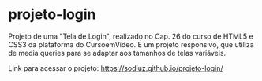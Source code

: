 # projeto-login
 Projeto de uma "Tela de Login", realizado no Cap. 26 do curso de HTML5 e CSS3 da plataforma do CursoemVídeo. É um projeto responsivo, que utiliza de media queries para se adaptar aos tamanhos de telas variáveis.

Link para acessar o projeto: https://sodiuz.github.io/projeto-login/
